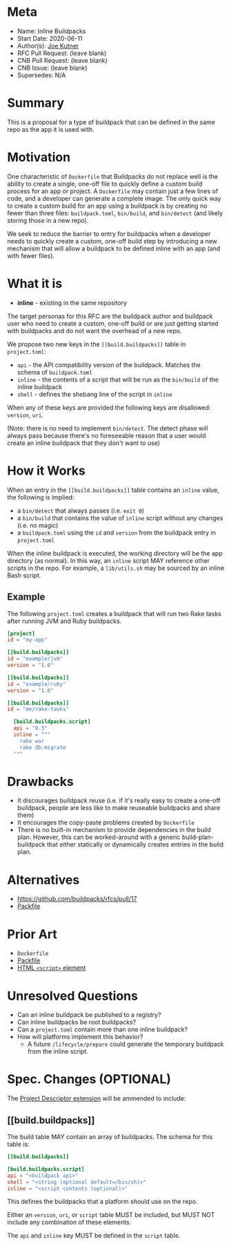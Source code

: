 # Meta
[meta]: #meta
- Name: Inline Buildpacks
- Start Date: 2020-06-11
- Author(s): [Joe Kutner](https://github.com/jkutner)
- RFC Pull Request: (leave blank)
- CNB Pull Request: (leave blank)
- CNB Issue: (leave blank)
- Supersedes: N/A

# Summary
[summary]: #summary

This is a proposal for a type of buildpack that can be defined in the same repo as the app it is used with.

# Motivation
[motivation]: #motivation

One characteristic of `Dockerfile` that Buildpacks do not replace well is the ability to create a single, one-off file to quickly define a custom build process for an app or project. A `Dockerfile` may contain just a few lines of code, and a developer can generate a complete image. The only quick way to create a custom build for an app using a buildpack is by creating no fewer than three files: `buildpack.toml`, `bin/build`, and `bin/detect` (and likely storing those in a new repo).

We seek to reduce the barrier to entry for buildpacks when a developer needs to quickly create a custom, one-off build step by introducing a new mechanism that will allow a buildpack to be defined inline with an app (and with fewer files).

# What it is
[what-it-is]: #what-it-is

- **inline** - existing in the same repository

The target personas for this RFC are the buildpack author and buildpack user who need to create a custom, one-off build or are just getting started with buildpacks and do not want the overhead of a new repo.

We propose two new keys in the `[[build.buildpacks]]` table in `project.toml`:

- `api` - the API compatibility version of the buildpack. Matches the schema of `buildpack.toml`
- `inline` - the contents of a script that will be run as the `bin/build` of the inline buildpack
- `shell` - defines the shebang line of the script in `inline`

When any of these keys are provided the following keys are disallowed: `version`, `uri`.

(Note: there is no need to implement `bin/detect`. The detect phase will always pass because there's no foreseeable reason that a user would create an inline buildpack that they don't want to use)

# How it Works
[how-it-works]: #how-it-works

When an entry in the `[[build.buildpacks]]` table contains an `inline` value, the following is implied:

- a `bin/detect` that always passes (i.e. `exit 0`)
- a `bin/build` that contains the value of `inline` script without any changes (i.e. no magic)
- a `buildpack.toml` using the `id` and `version` from the buildpack entry in `project.toml`

When the inline buildpack is executed, the working directory will be the app directory (as normal). In this way, an `inline` script MAY reference other scripts in the repo. For example, a `lib/utils.sh` may be sourced by an inline Bash script.

## Example

The following `project.toml` creates a buildpack that will run two Rake tasks after running JVM and Ruby buildpacks.

```toml
[project]
id = "my-app"

[[build.buildpacks]]
id = "example/jvm"
version = "1.0"

[[build.buildpacks]]
id = "example/ruby"
version = "1.0"

[[build.buildpacks]]
id = "me/rake-tasks"

  [build.buildpacks.script]
  api = "0.3"
  inline = """
    rake war
    rake db:migrate
  """
```

# Drawbacks
[drawbacks]: #drawbacks

- It discourages buildpack reuse (i.e. if it's really easy to create a one-off buildpack, people are less like to make reuseable buildpacks and share them)
- It encourages the copy-paste problems created by `Dockerfile`
- There is no built-in mechanism to provide dependencies in the build plan. However, this can be worked-around with a generic build-plan-buildpack that either statically or dynamically creates entries in the build plan.

# Alternatives
[alternatives]: #alternatives

- https://github.com/buildpacks/rfcs/pull/17
- [Packfile](https://github.com/sclevine/packfile/)

# Prior Art
[prior-art]: #prior-art

- `Dockerfile`
- [Packfile](https://github.com/sclevine/packfile/)
- [HTML `<script>` element](https://www.w3.org/html/wiki/Elements/script)

# Unresolved Questions
[unresolved-questions]: #unresolved-questions

- Can an inline buildpack be published to a registry?
- Can inline buildpacks be root buildpacks?
- Can a `project.toml` contain more than one inline buildpack?
- How will platforms implement this behavior?
    - A future `/lifecycle/prepare` could generate the temporary buildpack from the inline script.

# Spec. Changes (OPTIONAL)
[spec-changes]: #spec-changes

The [Project Descriptor extension](https://github.com/buildpacks/spec/blob/master/extensions/project-descriptor.md) will be ammended to include:

## [[build.buildpacks]]

The build table MAY contain an array of buildpacks. The schema for this table is:

```toml
[[build.buildpacks]]

[build.buildpacks.script]
api = "<buildpack api>"
shell = "<string (optional default=/bin/sh)>"
inline = "<script contents (optional)>"
```

This defines the buildpacks that a platform should use on the repo.

Either an `version`, `uri`, or `script` table MUST be included, but MUST NOT include any combination of these elements.

The `api` and `inline` key MUST be defined in the `script` table.
